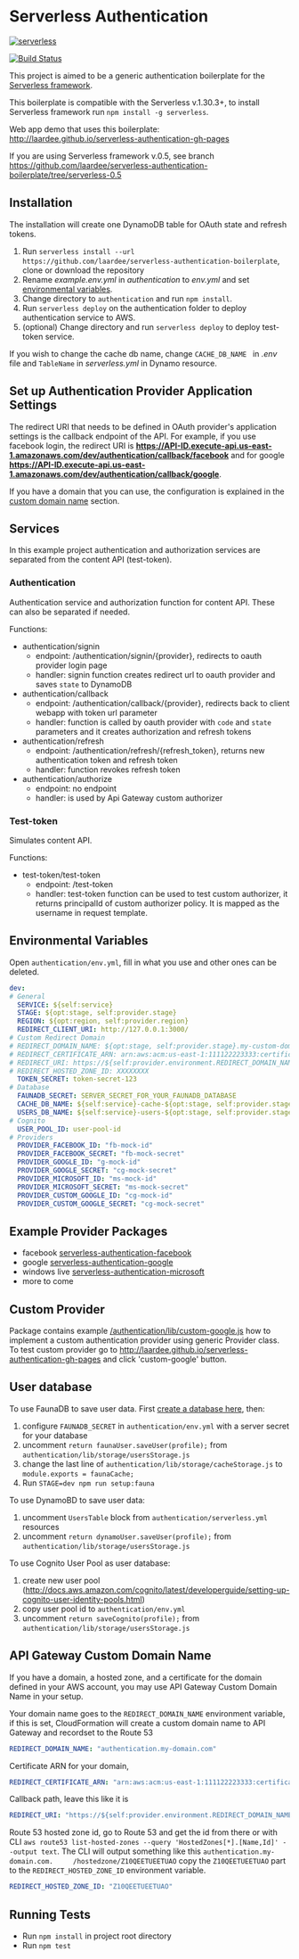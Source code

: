 # Serverless Authentication

[![serverless](http://public.serverless.com/badges/v3.svg)](http://www.serverless.com)

[![Build Status](https://travis-ci.org/laardee/serverless-authentication-boilerplate.svg?branch=master)](https://travis-ci.org/laardee/serverless-authentication-boilerplate)

This project is aimed to be a generic authentication boilerplate for the [Serverless framework](http://www.serverless.com).

This boilerplate is compatible with the Serverless v.1.30.3+, to install Serverless framework run `npm install -g serverless`.

Web app demo that uses this boilerplate: http://laardee.github.io/serverless-authentication-gh-pages

If you are using Serverless framework v.0.5, see branch https://github.com/laardee/serverless-authentication-boilerplate/tree/serverless-0.5

## Installation

The installation will create one DynamoDB table for OAuth state and refresh tokens.

1. Run `serverless install --url https://github.com/laardee/serverless-authentication-boilerplate`, clone or download the repository
2. Rename _example.env.yml_ in _authentication_ to _env.yml_ and set [environmental variables](#env-vars).
3. Change directory to `authentication` and run `npm install`.
4. Run `serverless deploy` on the authentication folder to deploy authentication service to AWS.
5. (optional) Change directory and run `serverless deploy` to deploy test-token service.

If you wish to change the cache db name, change `CACHE_DB_NAME ` in _.env_ file and `TableName` in _serverless.yml_ in Dynamo resource.

## Set up Authentication Provider Application Settings

The redirect URI that needs to be defined in OAuth provider's application settings is the callback endpoint of the API. For example, if you use facebook login, the redirect URI is **https://API-ID.execute-api.us-east-1.amazonaws.com/dev/authentication/callback/facebook** and for google **https://API-ID.execute-api.us-east-1.amazonaws.com/dev/authentication/callback/google**.

If you have a domain that you can use, the configuration is explained in the [custom domain name](#custom-domain) section.

## Services

In this example project authentication and authorization services are separated from the content API (test-token).

### Authentication

Authentication service and authorization function for content API. These can also be separated if needed.

Functions:

* authentication/signin
  * endpoint: /authentication/signin/{provider}, redirects to oauth provider login page
  * handler: signin function creates redirect url to oauth provider and saves `state` to DynamoDB
* authentication/callback
  * endpoint: /authentication/callback/{provider}, redirects back to client webapp with token url parameter
  * handler: function is called by oauth provider with `code` and `state` parameters and it creates authorization and refresh tokens
* authentication/refresh
  * endpoint: /authentication/refresh/{refresh_token}, returns new authentication token and refresh token
  * handler: function revokes refresh token
* authentication/authorize
  * endpoint: no endpoint
  * handler: is used by Api Gateway custom authorizer

### Test-token

Simulates content API.

Functions:

* test-token/test-token
  * endpoint: /test-token
  * handler: test-token function can be used to test custom authorizer, it returns principalId of custom authorizer policy. It is mapped as the username in request template.

## <a id="env-vars"></a>Environmental Variables

Open `authentication/env.yml`, fill in what you use and other ones can be deleted.

```yaml
dev:
# General
  SERVICE: ${self:service}
  STAGE: ${opt:stage, self:provider.stage}
  REGION: ${opt:region, self:provider.region}
  REDIRECT_CLIENT_URI: http://127.0.0.1:3000/
# Custom Redirect Domain
# REDIRECT_DOMAIN_NAME: ${opt:stage, self:provider.stage}.my-custom-domain-for-callback.com
# REDIRECT_CERTIFICATE_ARN: arn:aws:acm:us-east-1:111122223333:certificate/fb1b9770-a305-495d-aefb-27e5e101ff3
# REDIRECT_URI: https://${self:provider.environment.REDIRECT_DOMAIN_NAME}/authentication/callback/{provider}
# REDIRECT_HOSTED_ZONE_ID: XXXXXXXX
  TOKEN_SECRET: token-secret-123
# Database
  FAUNADB_SECRET: SERVER_SECRET_FOR_YOUR_FAUNADB_DATABASE
  CACHE_DB_NAME: ${self:service}-cache-${opt:stage, self:provider.stage}
  USERS_DB_NAME: ${self:service}-users-${opt:stage, self:provider.stage}
# Cognito
  USER_POOL_ID: user-pool-id
# Providers
  PROVIDER_FACEBOOK_ID: "fb-mock-id"
  PROVIDER_FACEBOOK_SECRET: "fb-mock-secret"
  PROVIDER_GOOGLE_ID: "g-mock-id"
  PROVIDER_GOOGLE_SECRET: "cg-mock-secret"
  PROVIDER_MICROSOFT_ID: "ms-mock-id"
  PROVIDER_MICROSOFT_SECRET: "ms-mock-secret"
  PROVIDER_CUSTOM_GOOGLE_ID: "cg-mock-id"
  PROVIDER_CUSTOM_GOOGLE_SECRET: "cg-mock-secret"
```

## Example Provider Packages

* facebook [serverless-authentication-facebook](https://www.npmjs.com/package/serverless-authentication-facebook)
* google [serverless-authentication-google](https://www.npmjs.com/package/serverless-authentication-google)
* windows live [serverless-authentication-microsoft](https://www.npmjs.com/package/serverless-authentication-microsoft)
* more to come

## <a id="custom-provider"></a>Custom Provider

Package contains example [/authentication/lib/custom-google.js](https://github.com/laardee/serverless-authentication-boilerplate/blob/master/authentication/lib/custom-google.js) how to implement a custom authentication provider using generic Provider class. To test custom provider go to http://laardee.github.io/serverless-authentication-gh-pages and click 'custom-google' button.

## User database

To use FaunaDB to save user data. First [create a database here](https://fauna.com/serverless-cloud-sign-up), then:

1. configure `FAUNADB_SECRET` in `authentication/env.yml` with a server secret for your database
2. uncomment `return faunaUser.saveUser(profile);` from `authentication/lib/storage/usersStorage.js`
3. change the last line of  `authentication/lib/storage/cacheStorage.js` to `module.exports = faunaCache;`
4. Run `STAGE=dev npm run setup:fauna`

To use DynamoBD to save user data:

1. uncomment `UsersTable` block from `authentication/serverless.yml` resources
2. uncomment `return dynamoUser.saveUser(profile);` from `authentication/lib/storage/usersStorage.js`

To use Cognito User Pool as user database:

1. create new user pool (http://docs.aws.amazon.com/cognito/latest/developerguide/setting-up-cognito-user-identity-pools.html)
2. copy user pool id to `authentication/env.yml`
3. uncomment `return saveCognito(profile);` from `authentication/lib/storage/usersStorage.js`

## <a id="custom-domain"></a>API Gateway Custom Domain Name

If you have a domain, a hosted zone, and a certificate for the domain defined in your AWS account, you may use API Gateway Custom Domain Name in your setup.

Your domain name goes to the `REDIRECT_DOMAIN_NAME` environment variable, if this is set, CloudFormation will create a custom domain name to API Gateway and recordset to the Route 53
```yaml
REDIRECT_DOMAIN_NAME: "authentication.my-domain.com"
```

Certificate ARN for your domain,
```yaml
REDIRECT_CERTIFICATE_ARN: "arn:aws:acm:us-east-1:111122223333:certificate/fb1b9770-a305-495d-aefb-27e5e101ff3"
```

Callback path, leave this like it is
```yaml
REDIRECT_URI: "https://${self:provider.environment.REDIRECT_DOMAIN_NAME}/authentication/callback/{provider}"
```

Route 53 hosted zone id, go to Route 53 and get the id from there or with CLI `aws route53 list-hosted-zones --query 'HostedZones[*].[Name,Id]' --output text`. The CLI will output something like this `authentication.my-domain.com.     /hostedzone/Z10QEETUEETUAO` copy the `Z10QEETUEETUAO` part to the `REDIRECT_HOSTED_ZONE_ID` environment variable.

```yaml
REDIRECT_HOSTED_ZONE_ID: "Z10QEETUEETUAO"
````

## Running Tests

* Run `npm install` in project root directory
* Run `npm test`

